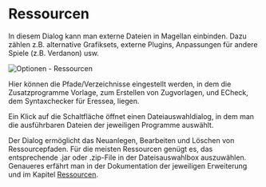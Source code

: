 <span id="top"></span>

# Ressourcen

In diesem Dialog kann man externe Dateien in Magellan einbinden. Dazu
zählen z.B. alternative Grafiksets, externe Plugins, Anpassungen für
andere Spiele (z.B. Verdanon) usw.

<img src="../../images/menu_extras_options_resources.gif"
data-border="0" alt="Optionen - Ressourcen" />

Hier können die Pfade/Verzeichnisse eingestellt werden, in dem die
Zusatzprogramme Vorlage, zum Erstellen von Zugvorlagen, und ECheck, dem
Syntaxchecker für Eressea, liegen.

Ein Klick auf die Schaltfläche öffnet einen Dateiauswahldialog, in dem
man die ausführbaren Dateien der jeweiligen Programme auswählt.

Der Dialog ermöglicht das Neuanlegen, Bearbeiten und Löschen von
Ressourcepfaden. Für die meisten Ressourcen genügt es, das entsprechende
.jar oder .zip-File in der Dateisauswahlbox auszuwählen. Genaueres
erfährt man in der Dokumentation der jeweiligen Erweiterung und im
Kapitel [Ressourcen](../../reference/resources/).
